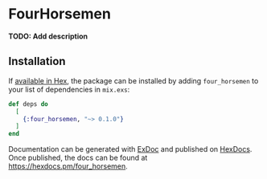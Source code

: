 # FourHorsemen

**TODO: Add description**

## Installation

If [available in Hex](https://hex.pm/docs/publish), the package can be installed
by adding `four_horsemen` to your list of dependencies in `mix.exs`:

```elixir
def deps do
  [
    {:four_horsemen, "~> 0.1.0"}
  ]
end
```

Documentation can be generated with [ExDoc](https://github.com/elixir-lang/ex_doc)
and published on [HexDocs](https://hexdocs.pm). Once published, the docs can
be found at <https://hexdocs.pm/four_horsemen>.


